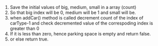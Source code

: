 1. Save the initial values of big, medium, small in a array (count)
2. So that big index will be 0, medium will be 1 and small will be.
3. when addCar() method is called decrement count of the index of carType-1 and check decremented value of the correspoding index is greater than 0
4. If it is less than zero, hence parking space is empty and return false.
5. or else return true.